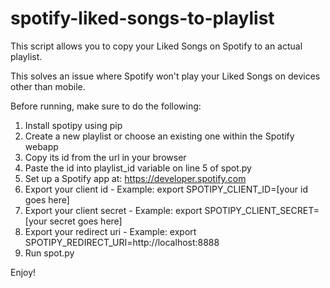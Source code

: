 # spotify-liked-songs-to-playlist
This script allows you to copy your Liked Songs on Spotify to an actual playlist.

This solves an issue where Spotify won't play your Liked Songs on devices other than mobile.

Before running, make sure to do the following:

1. Install spotipy using pip
2. Create a new playlist or choose an existing one within the Spotify webapp
3. Copy its id from the url in your browser
4. Paste the id into playlist_id variable on line 5 of spot.py
5. Set up a Spotify app at: https://developer.spotify.com
6. Export your client id - Example: export SPOTIPY_CLIENT_ID=[your id goes here]
7. Export your client secret - Example: export SPOTIPY_CLIENT_SECRET=[your secret goes here]
8. Export your redirect uri - Example: export SPOTIPY_REDIRECT_URI=http://localhost:8888
9. Run spot.py

Enjoy!
